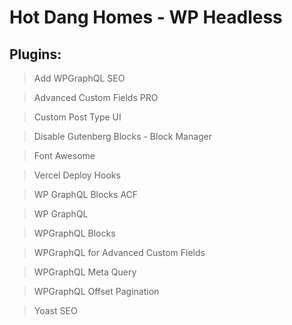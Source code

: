 # Hot Dang Homes - WP Headless

## Plugins:

> Add WPGraphQL SEO

> Advanced Custom Fields PRO

> Custom Post Type UI

> Disable Gutenberg Blocks - Block Manager

> Font Awesome

> Vercel Deploy Hooks

> WP GraphQL Blocks ACF

> WP GraphQL

> WPGraphQL Blocks

> WPGraphQL for Advanced Custom Fields

> WPGraphQL Meta Query

> WPGraphQL Offset Pagination

> Yoast SEO
